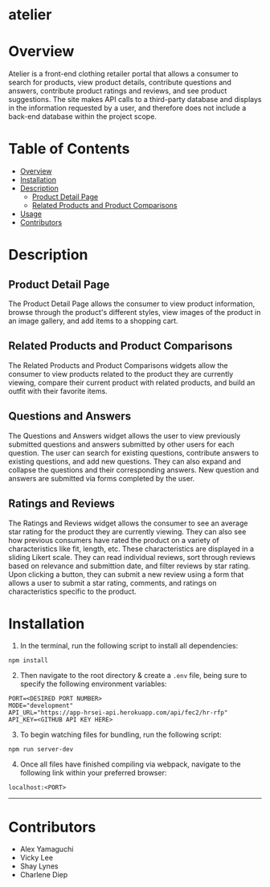 # atelier

# Overview
Atelier is a front-end clothing retailer portal that allows a consumer to search for products, view product details, contribute questions and answers, contribute product ratings and reviews, and see product suggestions. The site makes API calls to a third-party database and displays in the information requested by a user, and therefore does not include a back-end database within the project scope.

# Table of Contents
- [Overview](#overview)
- [Installation](#installation)
- [Description](#description)
  - [Product Detail Page](#product-detail-page)
  - [Related Products and Product Comparisons](#related-products-and-product-comparisons)
- [Usage](#usage)
- [Contributors](#contributors)


# Description

## Product Detail Page
The Product Detail Page allows the consumer to view product information, browse through the product's different styles, view images of the product in an image gallery, and add items to a shopping cart.

## Related Products and Product Comparisons
The Related Products and Product Comparisons widgets allow the consumer to view products related to the product they are currently viewing, compare their current product with related products, and build an outfit with their favorite items.

## Questions and Answers
The Questions and Answers widget allows the user to view previously submitted questions and answers submitted by other users for each question. The user can search for existing questions, contribute answers to existing questions, and add new questions. They can also expand and collapse the questions and their corresponding answers. New question and answers are submitted via forms completed by the user.

## Ratings and Reviews
The Ratings and Reviews widget allows the consumer to see an average star rating for the product they are currently viewing. They can also see how previous consumers have rated the product on a variety of characteristics like fit, length, etc. These characteristics are displayed in a sliding Likert scale. They can read individual reviews, sort through reviews based on relevance and submittion date, and filter reviews by star rating. Upon clicking a button, they can submit a new review using a form that allows a user to submit a star rating, comments, and ratings on characteristics specific to the product.


# Installation
1. In the terminal, run the following script to install all dependencies:
  ```
  npm install
  ```

2. Then navigate to the root directory & create a `.env` file, being sure to specify the following environment variables:
  ```
  PORT=<DESIRED PORT NUMBER>
  MODE="development"
  API_URL="https://app-hrsei-api.herokuapp.com/api/fec2/hr-rfp"
  API_KEY=<GITHUB API KEY HERE>
  ```

3. To begin watching files for bundling, run the following script:
  ```
  npm run server-dev
  ```

4. Once all files have finished compiling via webpack, navigate to the following link within your preferred browser:
  ```
  localhost:<PORT>
  ```

---

# Contributors
- Alex Yamaguchi
- Vicky Lee
- Shay Lynes
- Charlene Diep
